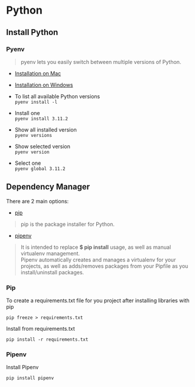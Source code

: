 # Python

## Install Python

### Pyenv

> pyenv lets you easily switch between multiple versions of Python.

- [Installation on Mac](https://github.com/pyenv/pyenv#installation)

- [Installation on Windows](https://github.com/pyenv-win/pyenv-win/blob/master/docs/installation.md#git-commands)

- To list all available Python versions  
```pyenv install -l```
- Install one  
```pyenv install 3.11.2```
- Show all installed version  
```pyenv versions```
- Show selected version  
```pyenv version```
- Select one  
```pyenv global 3.11.2```

## Dependency Manager

There are 2 main options:

- [pip](https://pip.pypa.io/en/stable/cli/)

> pip is the package installer for Python.

- [pipenv](https://pipenv.pypa.io/en/latest/#install-pipenv-today)

> It is intended to replace **$ pip install** usage, as well as manual virtualenv management.  
> Pipenv automatically creates and manages a virtualenv for your projects, as well as adds/removes packages from your Pipfile as you install/uninstall packages.

### Pip

To create a requirements.txt file for you project after installing libraries with pip

```shell
pip freeze > requirements.txt
```

Install from requirements.txt

```shell
pip install -r requirements.txt
```

### Pipenv

Install Pipenv

```shell
pip install pipenv
```
